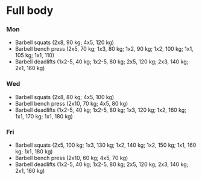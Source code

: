 # Full body
### Mon
* Barbell squats (2x8, 90 kg; 4x5, 120 kg)
* Barbell bench press (2x5, 70 kg; 1x3, 80 kg; 1x2, 90 kg; 1x2, 100 kg; 1x1, 105 kg; 1x1, 110)
* Barbell deadlifts (1x2-5, 40 kg; 1x2-5, 80 kg; 2x5, 120 kg; 2x3, 140 kg; 2x1, 160 kg)

### Wed
* Barbell squats (2x8, 80 kg; 4x5, 100 kg)
* Barbell bench press (2x10, 70 kg; 4x5, 80 kg)
* Barbell deadlifts (1x2-5, 40 kg; 1x2-5, 80 kg; 1x3, 120 kg; 1x2, 160 kg; 1x1, 170 kg; 1x1, 180 kg)

### Fri
* Barbell squats (2x5, 100 kg; 1x3, 130 kg; 1x2, 140 kg; 1x2, 150 kg; 1x1, 160 kg; 1x1, 180 kg)
* Barbell bench press (2x10, 60 kg; 4x5, 70 kg)
* Barbell deadlifts (1x2-5, 40 kg; 1x2-5, 80 kg; 2x5, 120 kg; 2x3, 140 kg; 2x1, 160 kg)

